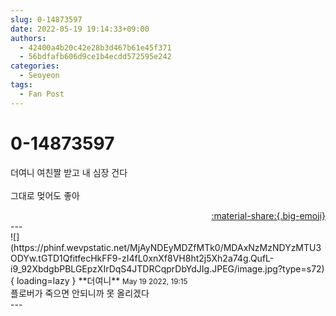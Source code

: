 ```yaml
---
slug: 0-14873597
date: 2022-05-19 19:14:33+09:00
authors:
  - 42400a4b20c42e28b3d467b61e45f371
  - 56bdfafb606d9ce1b4ecdd572595e242
categories:
  - Seoyeon
tags:
  - Fan Post
---
```


# 0-14873597

<div class="post-container" markdown="1">
<div class="content-container md-sidebar__scrollwrap" markdown="1">

더여니 여친짤 받고 내 심장 건다<br><br>그대로 멎어도 좋아

</div>
</div>

<div style="text-align: right;" markdown="1">
<a href="https://weverse.io/fromis9/fanpost/0-14873597" style="text-align: right;">:material-share:{.big-emoji}</a>
</div>
---

<div class="comments-container md-sidebar__scrollwrap" markdown="1">
<div class="comment" markdown="1">
<div class='id-container' markdown="1">
![](https://phinf.wevpstatic.net/MjAyNDEyMDZfMTk0/MDAxNzMzNDYzMTU3ODYw.tGTD1QfitfecHkFF9-zI4fL0xnXf8VH8ht2j5Xh2a74g.QufL-i9_92XbdgbPBLGEpzXIrDqS4JTDRCqprDbYdJIg.JPEG/image.jpg?type=s72){ loading=lazy }
**<span class="artist">더여니</span>** <small>May 19 2022, 19:15</small><br>
</div>
<div class='comment-body' markdown="1">
플로버가 죽으면 안되니까 못 올리겠다
</div>
</div>
</div>
---
